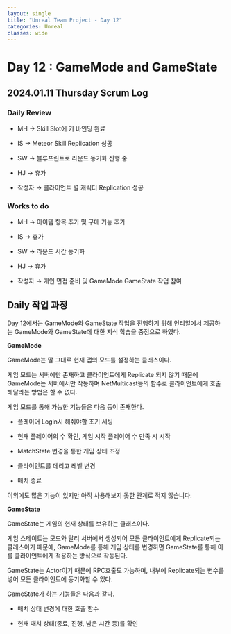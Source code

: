 ```yaml
---
layout: single
title: "Unreal Team Project - Day 12"
categories: Unreal
classes: wide
---
```


# Day 12 : GameMode and GameState

## 2024.01.11 Thursday Scrum Log

### Daily Review

- MH → Skill Slot에 키 바인딩 완료

- IS → Meteor Skill Replication 성공

- SW → 블루프린트로 라운드 동기화 진행 중

- HJ → 휴가

- 작성자 → 클라이언트 별 캐릭터 Replication 성공


### Works to do

- MH → 아이템 항목 추가 및 구매 기능 추가

- IS → 휴가

- SW → 라운드 시간 동기화

- HJ → 휴가

- 작성자 → 개인 면접 준비 및 GameMode GameState 작업 참여


## Daily 작업 과정

Day 12에서는 GameMode와 GameState 작업을 진행하기 위해 언리얼에서 제공하는 GameMode와 GameState에 대한 지식 학습을 중점으로 하였다.


**GameMode**

GameMode는 말 그대로 현재 맵의 모드를 설정하는 클래스이다.

게임 모드는 서버에만 존재하고 클라이언트에게 Replicate 되지 않기 때문에 GameMode는 서버에서만 작동하며 NetMulticast등의 함수로 클라이언트에게 호출해달라는 방법은 할 수 없다.

게임 모드를 통해 가능한 기능들은 다음 등이 존재한다.

- 플레이어 Login시 해줘야할 초기 세팅

- 현재 플레이어의 수 확인, 게임 시작 플레이어 수 만족 시 시작

- MatchState 변경을 통한 게임 상태 조정

- 클라이언트를 데리고 레벨 변경

- 매치 종료

이외에도 많은 기능이 있지만 아직 사용해보지 못한 관계로 적지 않습니다.


**GameState**

GameState는 게임의 현재 상태를 보유하는 클래스이다.

게임 스테이트는 모드와 달리 서버에서 생성되어 모든 클라이언트에게 Replicate되는 클래스이기 때문에, GameMode를 통해 게임 상태를 변경하면 GameState를 통해 이를 클라이언트에게 적용하는 방식으로 작동된다.

GameState는 Actor이기 때문에 RPC호출도 가능하며, 내부에 Replicate되는 변수를 넣어 모든 클라이언트에 동기화할 수 있다.

GameState가 하는 기능들은 다음과 같다.

- 매치 상태 변경에 대한 호출 함수

- 현재 매치 상태(종료, 진행, 남은 시간 등)를 확인
